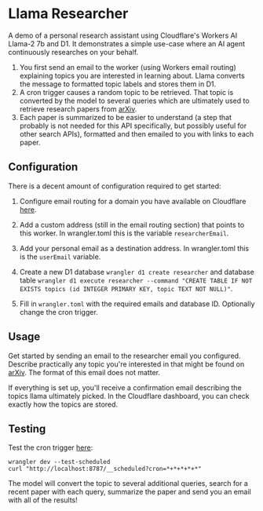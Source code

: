 # Llama Researcher

A demo of a personal research assistant using Cloudflare's Workers AI Llama-2 7b and D1. It demonstrates a simple use-case where an AI agent continuously researches on your behalf.

1. You first send an email to the worker (using Workers email routing) explaining topics you are interested in learning about. Llama converts the message to formatted topic labels and stores them in D1.
2. A cron trigger causes a random topic to be retrieved. That topic is converted by the model to several queries which are ultimately used to retrieve research papers from [arXiv](https://arxiv.org/).
3. Each paper is summarized to be easier to understand (a step that probably is not needed for this API specifically, but possibly useful for other search APIs), formatted and then emailed to you with links to each paper.
   

## Configuration

There is a decent amount of configuration required to get started:

1. Configure email routing for a domain you have available on Cloudflare [here](https://developers.cloudflare.com/email-routing/get-started/enable-email-routing/).

2. Add a custom address (still in the email routing section) that points to this worker. In wrangler.toml this is the variable `researcherEmail`.

3. Add your personal email as a destination address. In wrangler.toml this is the `userEmail` variable.

4. Create a new D1 database `wrangler d1 create researcher` and database table `wrangler d1 execute researcher --command "CREATE TABLE IF NOT EXISTS topics (id INTEGER PRIMARY KEY, topic TEXT NOT NULL)"`.

5. Fill in `wrangler.toml` with the required emails and database ID. Optionally change the cron trigger.

## Usage

Get started by sending an email to the researcher email you configured. Describe practically any topic you're interested in that might be found on [arXiv](https://arxiv.org/). The format of this email does not matter.

If everything is set up, you'll receive a confirmation email describing the topics llama ultimately picked. In the Cloudflare dashboard, you can check exactly how the topics are stored.

## Testing

Test the cron trigger [here](https://developers.cloudflare.com/workers/configuration/cron-triggers/):

```
wrangler dev --test-scheduled
curl "http://localhost:8787/__scheduled?cron=*+*+*+*+*"
```

The model will convert the topic to several additional queries, search for a recent paper with each query, summarize the paper and send you an email with all of the results!
